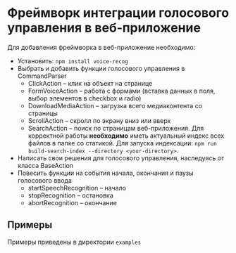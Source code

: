 # Фреймворк интеграции голосового управления в веб-приложение

Для добавления фреймворка в веб-приложение необходимо:
- Установить:
`npm install voice-recog`
- Выбрать и добавить функции голосового управления в CommandParser
   - ClickAction – клик на объект на странице
   - FormVoiceAction – работа с формами (вставка данных в поля, выбор элементов в checkbox и radio)
   - DownloadMediaAction – загрузка всего медиаконтента со страницы
   - ScrollAction – скролл по экрану вниз или вверх
   - SearchAction – поиск по страницам веб-приложения. Для корректной работы **необходимо** иметь актуальный индекс всех файлов в папке со статикой. Для запуска индексации: `npm run build-search-index --directory <your-directory>`.
- Написать свои решения для голосового управления, наследуясь от класса BaseAction
- Повесить функции на события начала, окончания и паузы голосового ввода
   - startSpeechRecognition – начало
   - stopRecognition – остановка
   - abortRecognition – окончание


## Примеры
Примеры приведены в директории `examples`